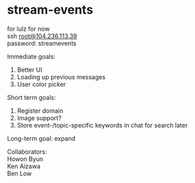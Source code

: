 # stream-events
for lulz for now <br>
ssh root@104.236.113.39 <br>
password: streamevents <br>

Immediate goals: <br>
1. Better UI<br>
2. Loading up previous messages<br>
3. User color picker

Short term goals: <br>
1. Register domain <br>
2. Image support? <br>
3. Store event-/topic-specific keywords in chat for search later

Long-term goal: expand


Collaborators: <br>
Howon Byun <br>
Ken Aizawa <br>
Ben Low <br>
